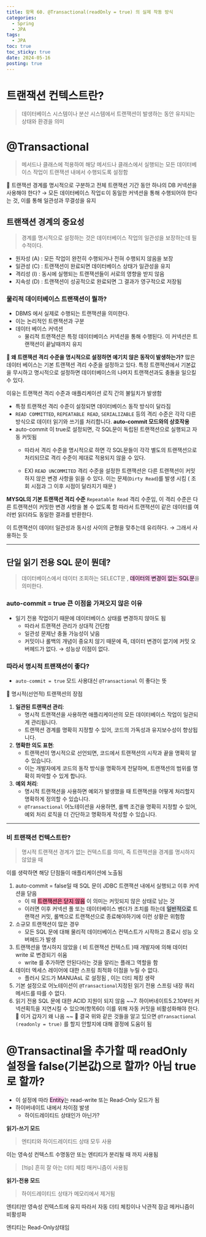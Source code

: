 ```yaml
---
title: 항목 60. @Transactional(readOnly = true) 의 실제 작동 방식
categories:
  - Spring
  - JPA
tags:
  - JPA
toc: true
toc_sticky: true
date: 2024-05-16
posting: true
---
```

# 트랜잭션 컨텍스트란? 
> 데이터베이스 시스템이나 분산 시스템에서 트랜잭션이 발생하는 동안 유지되는 상태와 환경을 의미 

# @Transactional
> 메서드나 클래스에 적용하여 해당 메서드나 클래스에서 실행되는 모든 데이터베이스 작업이 트랜잭션 내에서 수행되도록 설정함 

🤔 트랜잭션 경계를 명시적으로 구분하고 전체 트랜잭션 기간 동안 하나의 DB 커넥션을 사용해야 한다? 
→ 모든 데이터베이스 작업ㅌ이 동일한 커넥션을 통해 수행되어야 한다는 것, 이를 통해 일관성과 무결성을 유지

## 트랜잭션 경계의 중요성
> 경계를 명시적으로 설정하는 것은 데이터베이스 작업의 일관성을 보장하는데 필수적이다. 

- 원자성 (A) : 모든 작업이 완전히 수행되거나 전혀 수행되지 않음을 보장
- 일관성 (C) : 트랜잭션이 완료되면 데이터베이스 상태가 일관성을 유지
- 격리성 (I) : 동시에 실행되는 트랜잭션들이 서로의 영향을 받지 않음
- 지속성 (D) : 트랜잭션이 성공적으로 완료되면 그 결과가 영구적으로 저장됨 

### 물리적 데이터베이스 트랜잭션이 뭘까?
- DBMS 에서 실제로 수행되는 트랜잭션을 의미한다. 
- 이는 논리적인 트랜잭션과 구분
- 데이터 베이스 커넥션
	- 물리적 트랜잭션은 특정 데이터베이스 커넥션을 통해 수행된다. 이 커넥션은 트랜잭션이 끝날때까지 유지

**🤔 왜 트랜잭션 격리 수준을 명시적으로 설정하면 예기치 않은 동작이 발생하는가?** 
많은 데이터 베이스는 기본 트랜잭션 격리 수준을 설정하고 있다. 특정 트랜잭션에서 기본값을 무시하고 명시적으로 설정하면 데이터베이스의 나머지 트랜잭션과도 충돌을 일으킬 수 있다.

이유는 트랜잭션 격리 수준과 애플리케이션 로직 간의 불일치가 발생함 
- 특정 트랜잭션 격리 수준이 설정되면 데이터베이스 동작 방식이 달라짐
- `READ COMMITTED`, `REPEATABLE READ`, `SERIALIZABLE` 등의 격리 수준은 각각 다른 방식으로 데이터 읽기와 쓰기를 처리합니다.
**auto-commit 모드와의 상호작용**
- auto-commit 이 true로 설정되면, 각 SQL문이 독립된 트랜잭션으로 실행되고 자동 커밋됨
	- 따라서 격리 수준을 명시적으로 하면 각 SQL문들이 각각 별도의 트랜잭션으로 처리되므로 격리 수준이 제대로 적용되지 않을 수 있다.

	- EX) `READ UNCOMMITED` 격리 수준을 설정한 트랜잭션은 다른 트랜잭션이 커밋하지 않은 변경 사항을 읽을 수 있다. 이는 문제(`Dirty Read`)를 발생 시킴 ( 조회 시점과 그 이후 시점이 달라지기 때문 )

**MYSQL의 기본 트랜잭션 격리 수준**
`Repeatable Read` 격리 수준임, 이 격리 수준은 다른 트랜잭션이 커밋한 변경 사항을 볼 수 없도록 함 
따라서 트랜잭션이 같은 데이터를 여러번 읽더라도 동일한 결과를 반환한다. 

이 트랜잭션이 데이터 일관성과 동시성 사이의 균형을 맞추는데 유리하다. → 그래서 사용하는 듯

---
## 단일 읽기 전용 SQL 문이 뭔데? 
> 데이터베이스에서 데이터 조회하는 SELECT문 , <mark style="background: #FFB8EBA6;">데이터의 변경이 없는 SQL문</mark>을 의미한다. 

### auto-commit = true 큰 이점을 가져오지 않은 이유
- 일기 전용 작업이기 때문에 데이터베이스 상태를 변경하지 않아도 됨
	- 따라서 트랜잭션 관리가 상대적 간단함
	- 일관성 문제난 충돌 가능성이 낮음 
	- 커밋이나 롤백의 개념이 중요치 않기 때문에
즉, 데이터 변경이 없기에 커밋 오버헤드가 없다. → 성능상 이점이 없다. 

### 따라서 명시적 트랜잭션이 좋다? 
- `auto-commit = true` 모드 사용대신 `@Transactional` 이 좋다는 뜻

🤔 명시적(선언적) 트랜잭션의 장점
1. **일관된 트랜잭션 관리**:
    - 명시적 트랜잭션을 사용하면 애플리케이션의 모든 데이터베이스 작업이 일관되게 관리됩니다.
    - 트랜잭션 경계를 명확히 지정할 수 있어, 코드의 가독성과 유지보수성이 향상됩니다.
2. **명확한 의도 표현**:
    - 트랜잭션이 명시적으로 선언되면, 코드에서 트랜잭션의 시작과 끝을 명확히 알 수 있습니다.
    - 이는 개발자에게 코드의 동작 방식을 명확하게 전달하며, 트랜잭션의 범위를 명확히 파악할 수 있게 합니다.
3. **예외 처리**:
    - 명시적 트랜잭션을 사용하면 예외가 발생했을 때 트랜잭션을 어떻게 처리할지 명확하게 정의할 수 있습니다.
    - `@Transactional` 어노테이션을 사용하면, 롤백 조건을 명확히 지정할 수 있어, 예외 처리 로직을 더 간단하고 명확하게 작성할 수 있습니다.

---
### 비 트랜잭션 컨텍스트란? 
> 명시적 트랜잭션 경계가 없는 컨텍스트를 의미, 즉 트랜잭션을 경계를 명시하지 않았을 때

이를 생락하면 해당 단점들이 애플리케이션에 노출됨 
1. auto-commit = false일 때 SQL 문이 JDBC 트랜잭션 내에서 실행되고 이후 커넥션을 닫음 
	- 이 때 <mark style="background: #FF5582A6;">트랜잭션은 닫지 않음</mark> 이 의미는 커밋되지 않은 상태로 남는 것 
	- 이러면 이후 커넥션 풀 또는 데이터베이스 벤더가 조치를 하는데 <mark style="background: #CACFD9A6;">일반적으로</mark> 트랜잭션 커밋, 롤백으로 트랜잭션으로 종료해야하기에 이런 상황은 위험함
2. 소규모 트랜잭션이 많은 경우
	- 모든 SQL 문에 대해 물리적 데이터베이스 컨텍스트가 시작하고 종료시 성능 오버헤드가 발생
3. 트랜잭션을 명시하지 않았을 ( 비 트랜잭션 컨텍스트 )때 개발자에 의해 데이터 write 로 변경되기 쉬움 
	- write 를 추가하면 안된다라는 것을 알리는 플래그 역할을 함
4. 데이터 엑세스 레이어에 대한 스프링 최적화 이점을 누릴 수 없다. 
	- 플러시 모드가 MANUAsL 로 설정됨 , 이는 더티 체킹 생략
5. 기본 설정으로 어노테이션이 `@Transactional`지정된 읽기 전용 스프링 내장 쿼리 메서드를 따를 수 없다. 
6. 읽기 전용 SQL 문에 대한 ACID 지원이 되지 않음
~~7. 하이버네이트5.2.10부터 커넥션획득을 지연시킬 수 있으며(항목60) 이를 위해 자동 커밋을 비활성화해야 한다.
	🚨 이거 갑자기 왜 나옴 
~~
🤔 결국 위와 같은 것들을 알고 있으면 `@Transactional (readonly = true)` 를 할지 안할지에 대해 결정에 도움이 됨 

# @Transactinal을 추가할 때 readOnly 설정을 false(기본값)으로 할까? 아님 true로 할까?

- 이 설정에 따라 <mark style="background: #FFB8EBA6;">Entity</mark>는 read-write 또는 Read-Only 모드가 됨
- 하이버네이트 내에서 차이점 발생
	- 하이드레이티드 상태인가 아닌가? 

**읽기-쓰기 모드**
> 엔티티와 하이드레이티드 상태 모두 사용

이는 영속성 컨텍스트 수명동안 또는 엔티티가 분리될 때 까지 사용됨
> [!tip] 흔히 잘 아는 더티 체킹 매커니즘이 사용됨 
> 

**읽기-전용 모드**
> 하이드레이티드 상태가 메모리에서 제거됨 

엔티티만 영속성 컨텍스트에 유지
따라서 자동 더티 체킹이나 낙관적 잠금 메커니즘이 비활성화 

엔티티는 Read-Only상태임


